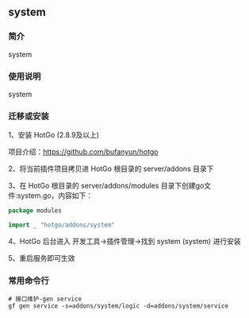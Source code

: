 ## system

### 简介

system


### 使用说明

system


### 迁移或安装

1、安装 HotGo (2.8.9及以上)

项目介绍：https://github.com/bufanyun/hotgo

2、将当前插件项目拷贝进 HotGo 根目录的 server/addons 目录下

3、在 HotGo 根目录的 server/addons/modules 目录下创建go文件:system.go，内容如下：
```go
package modules

import _ "hotgo/addons/system"
```

4、HotGo 后台进入 开发工具->插件管理->找到 system (system) 进行安装

5、重启服务即可生效


### 常用命令行

```shell
# 接口维护-gen service
gf gen service -s=addons/system/logic -d=addons/system/service

```
